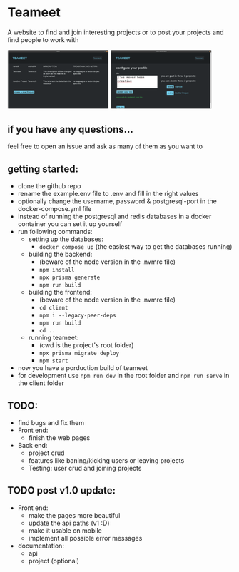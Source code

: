 # Teameet

A website to find and join interesting projects or to post your projects and find people to work with

<img alt="A Screenshot of the Teameet Homepage" src="Homepage.png" width="45%" min-width="320px" />
<img alt="A Screenshot of the Profile Settings Page" src="profilesettings.png" width="45%" min-width="320px" />

## if you have any questions…
feel free to open an issue and ask as many of them as you want to

## getting started:
- clone the github repo
- rename the example.env file to .env and fill in the right values
- optionally change the username, password & postgresql-port in the docker-compose.yml file
- instead of running the postgresql and redis databases in a docker container you can set it up yourself
- run following commands:
    - setting up the databases:
        - `docker compose up` (the easiest way to get the databases running)
    - building the backend:
        - (beware of the node version in the .nvmrc file)
        - `npm install`
        - `npx prisma generate`
        - `npm run build`
    - building the frontend:
        - (beware of the node version in the .nvmrc file)
        - `cd client`
        - `npm i --legacy-peer-deps`
        - `npm run build`
        - `cd ..`
    - running teameet:
        - (cwd is the project's root folder)
        - `npx prisma migrate deploy`
        - `npm start`
- now you have a porduction build of teameet
- for development use `npm run dev` in the root folder and `npm run serve` in the client folder

## TODO:
- find bugs and fix them
- Front end:
    - finish the web pages
- Back end:
    - project crud
    - features like baning/kicking users or leaving projects
    - Testing: user crud and joining projects

## TODO post v1.0 update:
- Front end:
    - make the pages more beautiful
    - update the api paths (v1 :D)
    - make it usable on mobile
    - implement all possible error messages
- documentation:
    - api
    - project (optional)
